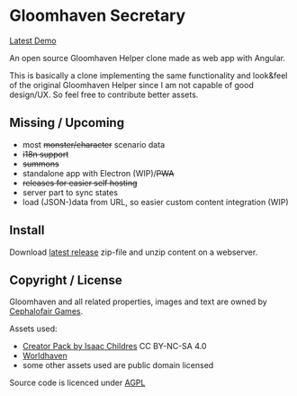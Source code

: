# Gloomhaven Secretary

[Latest Demo](https://lurkars.github.io/gloomhavensecretary/)

An open source Gloomhaven Helper clone made as web app with Angular.

This is basically a clone implementing the same functionality and look&feel of the original Gloomhaven Helper since I am not capable of good design/UX. So feel free to contribute better assets.

## Missing / Upcoming

- most ~~monster\/character~~ scenario data
- ~~i18n support~~
- ~~summons~~
- standalone app with Electron (WIP)\/~~PWA~~
- ~~releases for easier self hosting~~
- server part to sync states
- load (JSON-)data from URL, so easier custom content integration (WIP)


## Install

Download [latest release](https://github.com/Lurkars/gloomhavensecretary/releases/latest) zip-file and unzip content on a webserver.

## Copyright / License

Gloomhaven and all related properties, images and text are owned by [Cephalofair Games](https://cephalofair.com).

Assets used:
- [Creator Pack by Isaac Childres](https://boardgamegeek.com/thread/1733586/files-creation) CC BY-NC-SA 4.0
- [Worldhaven](https://github.com/any2cards/worldhaven)
- some other assets used are public domain licensed

Source code is licenced under [AGPL](/LICENSE)


